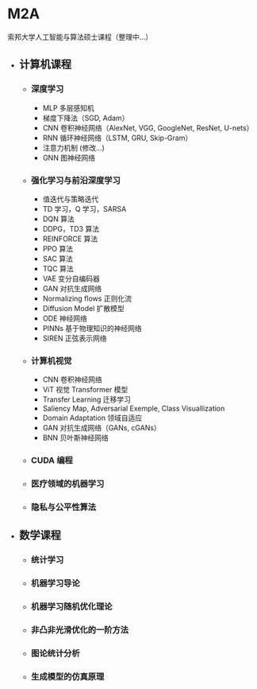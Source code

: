 # M2A
索邦大学人工智能与算法硕士课程（整理中...）

- ## 计算机课程
  - ### 深度学习
    - MLP 多层感知机
    - 梯度下降法（SGD, Adam）
    - CNN 卷积神经网络（AlexNet, VGG, GoogleNet, ResNet, U-nets）
    - RNN 循环神经网络（LSTM, GRU, Skip-Gram）
    - 注意力机制 (修改...)
    - GNN 图神经网络
  - ### 强化学习与前沿深度学习
    - 值迭代与策略迭代
    - TD 学习，Q 学习，SARSA
    - DQN 算法
    - DDPG，TD3 算法
    - REINFORCE 算法
    - PPO 算法
    - SAC 算法
    - TQC 算法
    - VAE 变分自编码器
    - GAN 对抗生成网络
    - Normalizing flows 正则化流
    - Diffusion Model 扩散模型
    - ODE 神经网络
    - PINNs 基于物理知识的神经网络
    - SIREN 正弦表示网络
  - ### 计算机视觉
    - CNN 卷积神经网络
    - ViT 视觉 Transformer 模型
    - Transfer Learning 迁移学习
    - Saliency Map, Adversarial Exemple, Class Visuallization
    - Domain Adaptation 领域自适应
    - GAN 对抗生成网络（GANs, cGANs）
    - BNN 贝叶斯神经网络
  - ### CUDA 编程
  - ### 医疗领域的机器学习
  - ### 隐私与公平性算法
- ## 数学课程
  - ### 统计学习
  - ### 机器学习导论
  - ### 机器学习随机优化理论
  - ### 非凸非光滑优化的一阶方法
  - ### 图论统计分析
  - ### 生成模型的仿真原理
